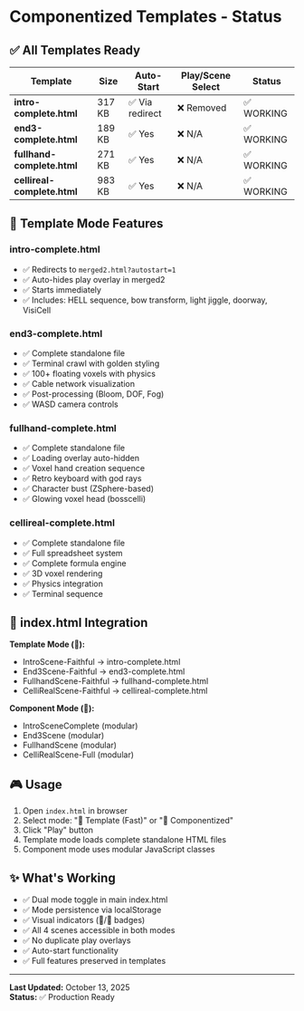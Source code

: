 # Componentized Templates - Status

## ✅ All Templates Ready

| Template | Size | Auto-Start | Play/Scene Select | Status |
|----------|------|------------|-------------------|--------|
| **intro-complete.html** | 317 KB | ✅ Via redirect | ❌ Removed | ✅ WORKING |
| **end3-complete.html** | 189 KB | ✅ Yes | ❌ N/A | ✅ WORKING |
| **fullhand-complete.html** | 271 KB | ✅ Yes | ❌ N/A | ✅ WORKING |
| **cellireal-complete.html** | 983 KB | ✅ Yes | ❌ N/A | ✅ WORKING |

## 🎯 Template Mode Features

### intro-complete.html
- ✅ Redirects to `merged2.html?autostart=1`
- ✅ Auto-hides play overlay in merged2
- ✅ Starts immediately
- ✅ Includes: HELL sequence, bow transform, light jiggle, doorway, VisiCell

### end3-complete.html  
- ✅ Complete standalone file
- ✅ Terminal crawl with golden styling
- ✅ 100+ floating voxels with physics
- ✅ Cable network visualization
- ✅ Post-processing (Bloom, DOF, Fog)
- ✅ WASD camera controls

### fullhand-complete.html
- ✅ Complete standalone file
- ✅ Loading overlay auto-hidden
- ✅ Voxel hand creation sequence
- ✅ Retro keyboard with god rays
- ✅ Character bust (ZSphere-based)
- ✅ Glowing voxel head (bosscelli)

### cellireal-complete.html
- ✅ Complete standalone file
- ✅ Full spreadsheet system
- ✅ Complete formula engine
- ✅ 3D voxel rendering
- ✅ Physics integration
- ✅ Terminal sequence

## 🔧 index.html Integration

**Template Mode (📄):**
- IntroScene-Faithful → intro-complete.html
- End3Scene-Faithful → end3-complete.html
- FullhandScene-Faithful → fullhand-complete.html
- CelliRealScene-Faithful → cellireal-complete.html

**Component Mode (🧩):**
- IntroSceneComplete (modular)
- End3Scene (modular)
- FullhandScene (modular)
- CelliRealScene-Full (modular)

## 🎮 Usage

1. Open `index.html` in browser
2. Select mode: "📄 Template (Fast)" or "🧩 Componentized"
3. Click "Play" button
4. Template mode loads complete standalone HTML files
5. Component mode uses modular JavaScript classes

## ✨ What's Working

- ✅ Dual mode toggle in main index.html
- ✅ Mode persistence via localStorage
- ✅ Visual indicators (📄/🧩 badges)
- ✅ All 4 scenes accessible in both modes
- ✅ No duplicate play overlays
- ✅ Auto-start functionality
- ✅ Full features preserved in templates

---

**Last Updated:** October 13, 2025  
**Status:** ✅ Production Ready

